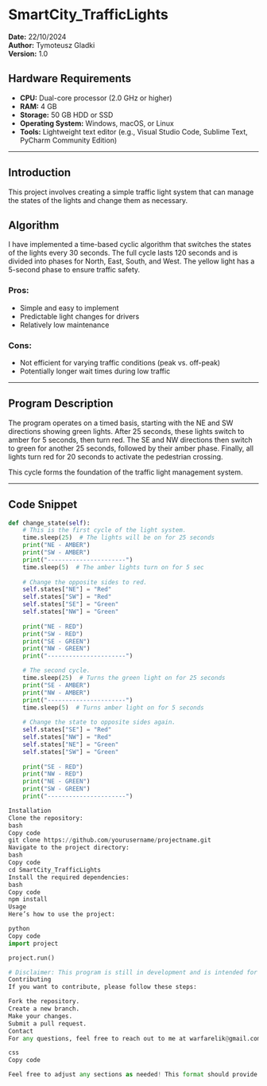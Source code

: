 # SmartCity_TrafficLights

**Date:** 22/10/2024  
**Author:** Tymoteusz Gladki  
**Version:** 1.0  

## Hardware Requirements
- **CPU:** Dual-core processor (2.0 GHz or higher)
- **RAM:** 4 GB
- **Storage:** 50 GB HDD or SSD
- **Operating System:** Windows, macOS, or Linux
- **Tools:** Lightweight text editor (e.g., Visual Studio Code, Sublime Text, PyCharm Community Edition)

---

## Introduction
This project involves creating a simple traffic light system that can manage the states of the lights and change them as necessary.

## Algorithm
I have implemented a time-based cyclic algorithm that switches the states of the lights every 30 seconds. The full cycle lasts 120 seconds and is divided into phases for North, East, South, and West. The yellow light has a 5-second phase to ensure traffic safety.

### Pros:
- Simple and easy to implement
- Predictable light changes for drivers
- Relatively low maintenance

### Cons:
- Not efficient for varying traffic conditions (peak vs. off-peak)
- Potentially longer wait times during low traffic

---

## Program Description
The program operates on a timed basis, starting with the NE and SW directions showing green lights. After 25 seconds, these lights switch to amber for 5 seconds, then turn red. The SE and NW directions then switch to green for another 25 seconds, followed by their amber phase. Finally, all lights turn red for 20 seconds to activate the pedestrian crossing.

This cycle forms the foundation of the traffic light management system.

---

## Code Snippet
```python
def change_state(self):
    # This is the first cycle of the light system.
    time.sleep(25)  # The lights will be on for 25 seconds
    print("NE - AMBER")
    print("SW - AMBER")
    print("----------------------")
    time.sleep(5)  # The amber lights turn on for 5 sec
    
    # Change the opposite sides to red.
    self.states["NE"] = "Red"
    self.states["SW"] = "Red"
    self.states["SE"] = "Green"
    self.states["NW"] = "Green"
    
    print("NE - RED")
    print("SW - RED")
    print("SE - GREEN")
    print("NW - GREEN")
    print("----------------------")

    # The second cycle.
    time.sleep(25)  # Turns the green light on for 25 seconds
    print("SE - AMBER")
    print("NW - AMBER")
    print("----------------------")
    time.sleep(5)  # Turns amber light on for 5 seconds
    
    # Change the state to opposite sides again.
    self.states["SE"] = "Red"
    self.states["NW"] = "Red"
    self.states["NE"] = "Green"
    self.states["SW"] = "Green"
    
    print("SE - RED")
    print("NW - RED")
    print("NE - GREEN")
    print("SW - GREEN")
    print("----------------------")

Installation
Clone the repository:
bash
Copy code
git clone https://github.com/yourusername/projectname.git
Navigate to the project directory:
bash
Copy code
cd SmartCity_TrafficLights
Install the required dependencies:
bash
Copy code
npm install
Usage
Here’s how to use the project:

python
Copy code
import project

project.run()

# Disclaimer: This program is still in development and is intended for future enhancements.
Contributing
If you want to contribute, please follow these steps:

Fork the repository.
Create a new branch.
Make your changes.
Submit a pull request.
Contact
For any questions, feel free to reach out to me at warfarelik@gmail.com.

css
Copy code

Feel free to adjust any sections as needed! This format should provide a clear, structured, a
